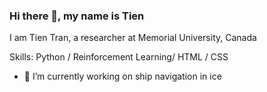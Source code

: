 ### Hi there 👋, my name is Tien
I am Tien Tran, a researcher at Memorial University, Canada

Skills: Python / Reinforcement Learning/ HTML / CSS

- 🔭 I’m currently working on ship navigation in ice 
